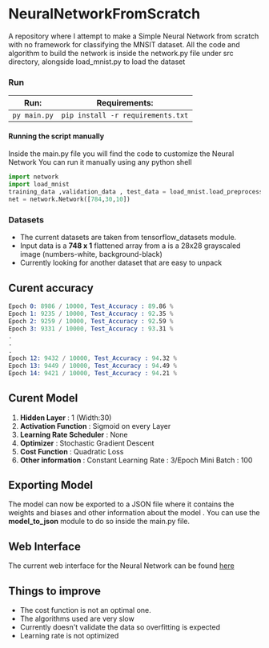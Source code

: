 # NeuralNetworkFromScratch

A repository where I attempt to make a Simple Neural Network from scratch with no framework for classifying the MNSIT dataset.
All the code and algorithm to build the network is inside the network.py file under src directory, alongside load_mnist.py to load the dataset

### Run

| Run:         | Requirements:                     |
| ------------ | --------------------------------- |
| `py main.py` | `pip install -r requirements.txt` |

#### Running the script manually

Inside the main.py file you will find the code to customize the Neural Network
You can run it manually using any python shell

```python
import network
import load_mnist
training_data ,validation_data , test_data = load_mnist.load_preprocess_data()
net = network.Network([784,30,10])
```

### Datasets

- The current datasets are taken from tensorflow_datasets module.
- Input data is a **748 x 1** flattened array from a is a 28x28 grayscaled image (numbers-white, background-black)
- Currently looking for another dataset that are easy to unpack

## Curent accuracy

```s
Epoch 0: 8986 / 10000, Test_Accuracy : 89.86 %
Epoch 1: 9235 / 10000, Test_Accuracy : 92.35 %
Epoch 2: 9259 / 10000, Test_Accuracy : 92.59 %
Epoch 3: 9331 / 10000, Test_Accuracy : 93.31 %
.
.
.
Epoch 12: 9432 / 10000, Test_Accuracy : 94.32 %
Epoch 13: 9449 / 10000, Test_Accuracy : 94.49 %
Epoch 14: 9421 / 10000, Test_Accuracy : 94.21 %
```

## Curent Model

1. **Hidden Layer** : 1 (Width:30)
2. **Activation Function** : Sigmoid on every Layer
3. **Learning Rate Scheduler** : None
4. **Optimizer** : Stochastic Gradient Descent
5. **Cost Function** : Quadratic Loss
6. **Other information** :
   Constant Learning Rate : 3/Epoch
   Mini Batch : 100

## Exporting Model

The model can now be exported to a JSON file where it contains the weights and biases and other information about the model . You can use the **model_to_json** module to do so inside the main.py file.

## Web Interface

The current web interface for the Neural Network can be found [here](https://ibpme.github.io/NeuralNetworkFromScratch/)

## Things to improve

- The cost function is not an optimal one.
- The algorithms used are very slow
- Currently doesn't validate the data so overfitting is expected
- Learning rate is not optimized

